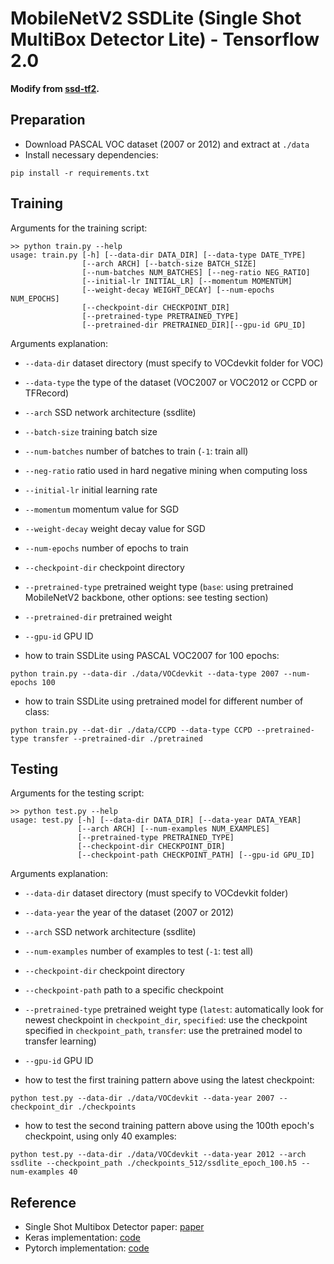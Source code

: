 # MobileNetV2 SSDLite (Single Shot MultiBox Detector Lite) - Tensorflow 2.0

**Modify from [ssd-tf2](https://github.com/ChunML/ssd-tf2).**

## Preparation
- Download PASCAL VOC dataset (2007 or 2012) and extract at `./data`
- Install necessary dependencies:
```
pip install -r requirements.txt
```

## Training
Arguments for the training script:

```
>> python train.py --help
usage: train.py [-h] [--data-dir DATA_DIR] [--data-type DATE_TYPE]
                [--arch ARCH] [--batch-size BATCH_SIZE]
                [--num-batches NUM_BATCHES] [--neg-ratio NEG_RATIO]
                [--initial-lr INITIAL_LR] [--momentum MOMENTUM]
                [--weight-decay WEIGHT_DECAY] [--num-epochs NUM_EPOCHS]
                [--checkpoint-dir CHECKPOINT_DIR]
                [--pretrained-type PRETRAINED_TYPE] 
                [--pretrained-dir PRETRAINED_DIR][--gpu-id GPU_ID]
```
Arguments explanation:
-  `--data-dir` dataset directory (must specify to VOCdevkit folder for VOC)
-  `--data-type` the type of the dataset (VOC2007 or VOC2012 or CCPD or TFRecord)
-  `--arch` SSD network architecture (ssdlite)
-  `--batch-size` training batch size
-  `--num-batches` number of batches to train (`-1`: train all)
-  `--neg-ratio` ratio used in hard negative mining when computing loss
-  `--initial-lr` initial learning rate
-  `--momentum` momentum value for SGD
-  `--weight-decay` weight decay value for SGD
-  `--num-epochs` number of epochs to train
-  `--checkpoint-dir` checkpoint directory
-  `--pretrained-type` pretrained weight type (`base`: using pretrained MobileNetV2 backbone, other options: see testing section)
-  `--pretrained-dir` pretrained weight
-  `--gpu-id` GPU ID

- how to train SSDLite using PASCAL VOC2007 for 100 epochs:

```
python train.py --data-dir ./data/VOCdevkit --data-type 2007 --num-epochs 100
```

- how to train SSDLite using pretrained model for different number of class:
```
python train.py --dat-dir ./data/CCPD --data-type CCPD --pretrained-type transfer --pretrained-dir ./pretrained
```

## Testing
Arguments for the testing script:
```
>> python test.py --help
usage: test.py [-h] [--data-dir DATA_DIR] [--data-year DATA_YEAR]
               [--arch ARCH] [--num-examples NUM_EXAMPLES]
               [--pretrained-type PRETRAINED_TYPE]
               [--checkpoint-dir CHECKPOINT_DIR]
               [--checkpoint-path CHECKPOINT_PATH] [--gpu-id GPU_ID]
```
Arguments explanation:
-  `--data-dir` dataset directory (must specify to VOCdevkit folder)
-  `--data-year` the year of the dataset (2007 or 2012)
-  `--arch` SSD network architecture (ssdlite)
-  `--num-examples` number of examples to test (`-1`: test all)
-  `--checkpoint-dir` checkpoint directory
-  `--checkpoint-path` path to a specific checkpoint
-  `--pretrained-type` pretrained weight type (`latest`: automatically look for newest checkpoint in `checkpoint_dir`, `specified`: use the checkpoint specified in `checkpoint_path`, `transfer`: use the pretrained model to transfer learning)
-  `--gpu-id` GPU ID

- how to test the first training pattern above using the latest checkpoint:

```
python test.py --data-dir ./data/VOCdevkit --data-year 2007 --checkpoint_dir ./checkpoints
```

- how to test the second training pattern above using the 100th epoch's checkpoint, using only 40 examples:

```
python test.py --data-dir ./data/VOCdevkit --data-year 2012 --arch ssdlite --checkpoint_path ./checkpoints_512/ssdlite_epoch_100.h5 --num-examples 40
```

## Reference
- Single Shot Multibox Detector paper: [paper](https://arxiv.org/abs/1512.02325)
- Keras implementation: [code](https://github.com/markshih91/mobilenet_v2_ssdlite_keras)
- Pytorch implementation: [code](https://github.com/qfgaohao/pytorch-ssd)
